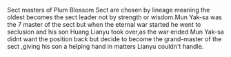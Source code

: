 Sect masters of Plum Blossom Sect are chosen by lineage meaning the oldest becomes the sect leader not by strength or wisdom.Mun Yak-sa was the 7 master of the sect but when the eternal war started he went to seclusion and his son Huang Lianyu took over,as the war ended Mun Yak-sa didnt want the position back but decide to become the grand-master of the sect ,giving his son a helping hand in matters Lianyu couldn't handle.